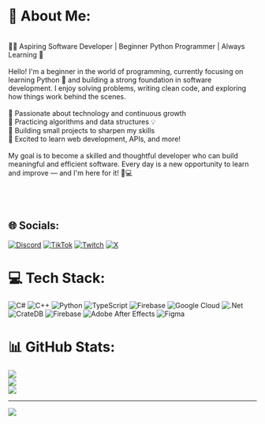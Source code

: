 # 💫 About Me:
<br>👨‍💻 Aspiring Software Developer | Beginner Python Programmer | Always Learning 🚀<br><br>Hello! I'm a beginner in the world of programming, currently focusing on learning Python 🐍 and building a strong foundation in software development. I enjoy solving problems, writing clean code, and exploring how things work behind the scenes.<br><br>🔹 Passionate about technology and continuous growth<br>🔹 Practicing algorithms and data structures 💡<br>🔹 Building small projects to sharpen my skills<br>🔹 Excited to learn web development, APIs, and more!<br><br>My goal is to become a skilled and thoughtful developer who can build meaningful and efficient software. Every day is a new opportunity to learn and improve — and I'm here for it! 🌱💻<br><br><br><br>


## 🌐 Socials:
[![Discord](https://img.shields.io/badge/Discord-%237289DA.svg?logo=discord&logoColor=white)](https://discord.gg/flawlesss777) [![TikTok](https://img.shields.io/badge/TikTok-%23000000.svg?logo=TikTok&logoColor=white)](https://tiktok.com/@pharaoah0) [![Twitch](https://img.shields.io/badge/Twitch-%239146FF.svg?logo=Twitch&logoColor=white)](https://twitch.tv/pharaoah0) [![X](https://img.shields.io/badge/X-black.svg?logo=X&logoColor=white)](https://x.com/YesHorizonn) 

# 💻 Tech Stack:
![C#](https://img.shields.io/badge/c%23-%23239120.svg?style=for-the-badge&logo=csharp&logoColor=white) ![C++](https://img.shields.io/badge/c++-%2300599C.svg?style=for-the-badge&logo=c%2B%2B&logoColor=white) ![Python](https://img.shields.io/badge/python-3670A0?style=for-the-badge&logo=python&logoColor=ffdd54) ![TypeScript](https://img.shields.io/badge/typescript-%23007ACC.svg?style=for-the-badge&logo=typescript&logoColor=white) ![Firebase](https://img.shields.io/badge/firebase-%23039BE5.svg?style=for-the-badge&logo=firebase) ![Google Cloud](https://img.shields.io/badge/GoogleCloud-%234285F4.svg?style=for-the-badge&logo=google-cloud&logoColor=white) ![.Net](https://img.shields.io/badge/.NET-5C2D91?style=for-the-badge&logo=.net&logoColor=white) ![CrateDB](https://img.shields.io/badge/CrateDB-009DC7?style=for-the-badge&logo=CrateDB&logoColor=white) ![Firebase](https://img.shields.io/badge/firebase-a08021?style=for-the-badge&logo=firebase&logoColor=ffcd34) ![Adobe After Effects](https://img.shields.io/badge/Adobe%20After%20Effects-9999FF.svg?style=for-the-badge&logo=Adobe%20After%20Effects&logoColor=white) ![Figma](https://img.shields.io/badge/figma-%23F24E1E.svg?style=for-the-badge&logo=figma&logoColor=white)
# 📊 GitHub Stats:
![](https://github-readme-stats.vercel.app/api?username=pharaoah666&theme=dark&hide_border=false&include_all_commits=false&count_private=false)<br/>
![](https://nirzak-streak-stats.vercel.app/?user=pharaoah666&theme=dark&hide_border=false)<br/>
![](https://github-readme-stats.vercel.app/api/top-langs/?username=pharaoah666&theme=dark&hide_border=false&include_all_commits=false&count_private=false&layout=compact)

---
[![](https://visitcount.itsvg.in/api?id=pharaoah666&icon=0&color=13)](https://visitcount.itsvg.in)

<!-- Proudly created with GPRM ( https://gprm.itsvg.in ) -->
